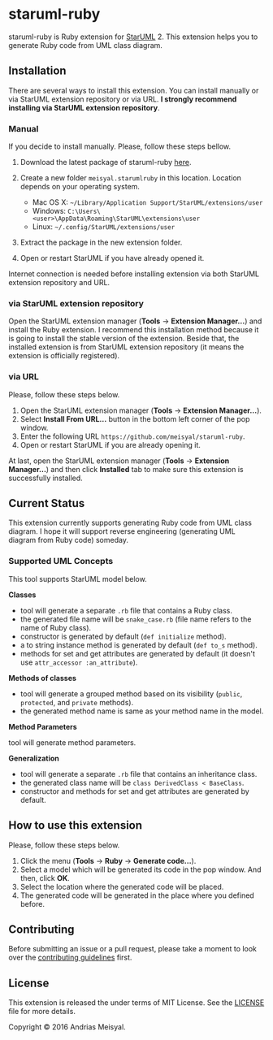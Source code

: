 # staruml-ruby

staruml-ruby is Ruby extension for [StarUML][staruml] 2. This extension helps you to
generate Ruby code from UML class diagram.

## Installation

There are several ways to install this extension. You can install manually or via
StarUML extension repository or via URL. **I strongly recommend installing via
StarUML extension repository**.

### Manual

If you decide to install manually. Please, follow these steps bellow.

1. Download the latest package of staruml-ruby [here][release].
2. Create a new folder `meisyal.starumlruby` in this location. Location depends on
   your operating system.

   * Mac OS X: `~/Library/Application Support/StarUML/extensions/user`
   * Windows: `C:\Users\<user>\AppData\Roaming\StarUML\extensions\user`
   * Linux: `~/.config/StarUML/extensions/user`

3. Extract the package in the new extension folder.
4. Open or restart StarUML if you have already opened it.

Internet connection is needed before installing extension via both StarUML
extension repository and URL.

### via StarUML extension repository

Open the StarUML extension manager (**Tools** -> **Extension Manager...**) and
install the Ruby extension. I recommend this installation method because it is
going to install the stable version of the extension. Beside that, the installed
extension is from StarUML extension repository (it means the extension is officially
registered).

### via URL

Please, follow these steps below.

1. Open the StarUML extension manager (**Tools** -> **Extension Manager...**).
2. Select **Install From URL...** button in the bottom left corner of the pop
   window.
3. Enter the following URL `https://github.com/meisyal/staruml-ruby`.
4. Open or restart StarUML if you are already opening it.

At last, open the StarUML extension manager (**Tools** -> **Extension Manager...**)
and then click **Installed** tab to make sure this extension is successfully
installed.

## Current Status

This extension currently supports generating Ruby code from UML class diagram. I
hope it will support reverse engineering (generating UML diagram from Ruby
code) someday.

### Supported UML Concepts

This tool supports StarUML model below.

**Classes**

* tool will generate a separate `.rb` file that contains a Ruby class.
* the generated file name will be `snake_case.rb` (file name refers to the name of
  Ruby class).
* constructor is generated by default (`def initialize` method).
* a to string instance method is generated by default (`def to_s` method).
* methods for set and get attributes are generated by default (it doesn't use
  `attr_accessor :an_attribute`).

**Methods of classes**

* tool will generate a grouped method based on its visibility (`public`,
  `protected`, and `private` methods).
* the generated method name is same as your method name in the model.

**Method Parameters**

tool will generate method parameters.

**Generalization**

* tool will generate a separate `.rb` file that contains an inheritance class.
* the generated class name will be `class DerivedClass < BaseClass`.
* constructor and methods for set and get attributes are generated by default.

## How to use this extension

Please, follow these steps below.

1. Click the menu (**Tools** -> **Ruby** -> **Generate code...**).
2. Select a model which will be generated its code in the pop window. And then,
   click **OK**.
3. Select the location where the generated code will be placed.
4. The generated code will be generated in the place where you defined before.

## Contributing

Before submitting an issue or a pull request, please take a moment to look over
the [contributing guidelines][contributing] first.

## License

This extension is released the under terms of MIT License. See the [LICENSE][license]
file for more details.

Copyright &copy; 2016 Andrias Meisyal.

[staruml]: http://staruml.io
[release]: https://github.com/meisyal/staruml-ruby/releases
[contributing]:
https://github.com/meisyal/staruml-ruby/blob/master/CONTRIBUTING.md
[LICENSE]: https://github.com/meisyal/staruml-ruby/blob/master/LICENSE
